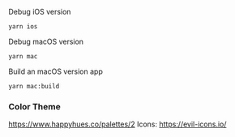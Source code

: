 Debug iOS version 

`yarn ios`

Debug macOS version 

`yarn mac`

Build an macOS version app

`yarn mac:build`

### Color Theme

https://www.happyhues.co/palettes/2
Icons: https://evil-icons.io/